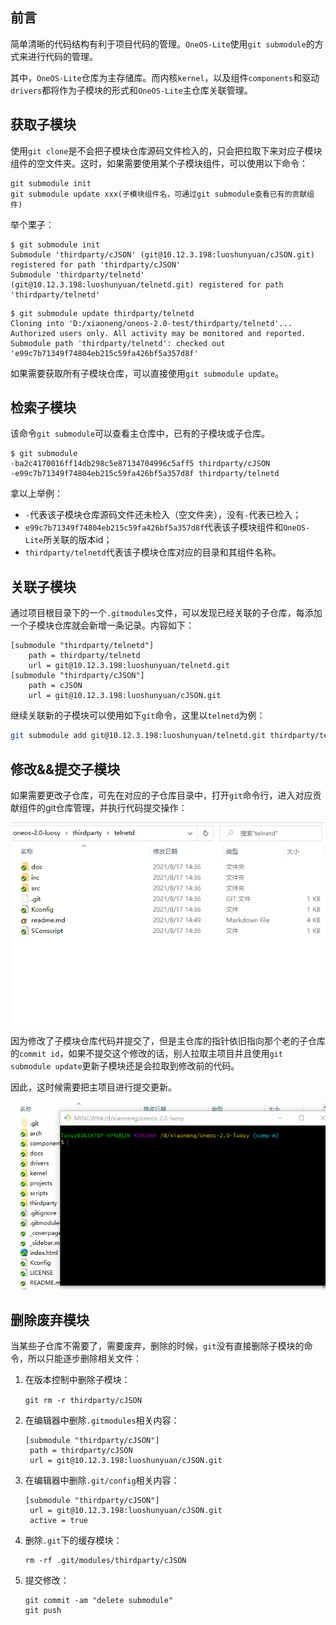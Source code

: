 ## 前言

简单清晰的代码结构有利于项目代码的管理。`OneOS-Lite`使用`git submodule`的方式来进行代码的管理。

其中，`OneOS-Lite`仓库为主存储库。而内核`kernel`，以及组件`components`和驱动`drivers`都将作为子模块的形式和`OneOS-Lite`主仓库关联管理。

## 获取子模块

使用`git clone`是不会把子模块仓库源码文件检入的，只会把拉取下来对应子模块组件的空文件夹。这时，如果需要使用某个子模块组件，可以使用以下命令：

```
git submodule init
git submodule update xxx(子模块组件名，可通过git submodule查看已有的贡献组件)
```

举个栗子：

```
$ git submodule init
Submodule 'thirdparty/cJSON' (git@10.12.3.198:luoshunyuan/cJSON.git) registered for path 'thirdparty/cJSON'
Submodule 'thirdparty/telnetd' (git@10.12.3.198:luoshunyuan/telnetd.git) registered for path 'thirdparty/telnetd'
```

```
$ git submodule update thirdparty/telnetd
Cloning into 'D:/xiaoneng/oneos-2.0-test/thirdparty/telnetd'...
Authorized users only. All activity may be monitored and reported.
Submodule path 'thirdparty/telnetd': checked out 'e99c7b71349f74804eb215c59fa426bf5a357d8f'
```

如果需要获取所有子模块仓库，可以直接使用`git submodule update`。

## 检索子模块

该命令`git submodule`可以查看主仓库中，已有的子模块或子仓库。

```
$ git submodule
-ba2c4170016ff14db298c5e87134704996c5aff5 thirdparty/cJSON
-e99c7b71349f74804eb215c59fa426bf5a357d8f thirdparty/telnetd
```

拿以上举例：

- `-`代表该子模块仓库源码文件还未检入（空文件夹），没有`-`代表已检入；
- `e99c7b71349f74804eb215c59fa426bf5a357d8f`代表该子模块组件和`OneOS-Lite`所关联的版本id；
- `thirdparty/telnetd`代表该子模块仓库对应的目录和其组件名称。

## 关联子模块

通过项目根目录下的一个`.gitmodules`文件，可以发现已经关联的子仓库，每添加一个子模块仓库就会新增一条记录。内容如下：

```
[submodule "thirdparty/telnetd"]
	path = thirdparty/telnetd
	url = git@10.12.3.198:luoshunyuan/telnetd.git
[submodule "thirdparty/cJSON"]
	path = cJSON
	url = git@10.12.3.198:luoshunyuan/cJSON.git
```

继续关联新的子模块可以使用如下`git`命令，这里以`telnetd`为例：

```bash
git submodule add git@10.12.3.198:luoshunyuan/telnetd.git thirdparty/telnetd
```

## 修改&&提交子模块

如果需要更改子仓库，可先在对应的子仓库目录中，打开`git`命令行，进入对应贡献组件的git仓库管理，并执行代码提交操作：

![](./1.gif)

因为修改了子模块仓库代码并提交了，但是主仓库的指针依旧指向那个老的子仓库的`commit id`，如果不提交这个修改的话，别人拉取主项目并且使用`git submodule update`更新子模块还是会拉取到修改前的代码。

因此，这时候需要把主项目进行提交更新。

![](./2.gif)

## 删除废弃模块

当某些子仓库不需要了，需要废弃，删除的时候，`git`没有直接删除子模块的命令，所以只能逐步删除相关文件：

1. 在版本控制中删除子模块：

   `git rm -r thirdparty/cJSON`

2. 在编辑器中删除`.gitmodules`相关内容：

   ```
   [submodule "thirdparty/cJSON"]
   	path = thirdparty/cJSON
   	url = git@10.12.3.198:luoshunyuan/cJSON.git
   ```

3. 在编辑器中删除`.git/config`相关内容：

   ```
   [submodule "thirdparty/cJSON"]
   	url = git@10.12.3.198:luoshunyuan/cJSON.git
   	active = true
   ```

4. 删除`.git`下的缓存模块：

   ```
   rm -rf .git/modules/thirdparty/cJSON
   ```

5. 提交修改：

   ```
   git commit -am "delete submodule"
   git push
   ```



